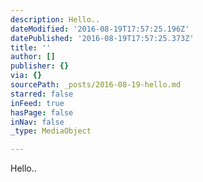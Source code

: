 ```yaml
---
description: Hello..
dateModified: '2016-08-19T17:57:25.196Z'
datePublished: '2016-08-19T17:57:25.373Z'
title: ''
author: []
publisher: {}
via: {}
sourcePath: _posts/2016-08-19-hello.md
starred: false
inFeed: true
hasPage: false
inNav: false
_type: MediaObject

---
```

Hello..